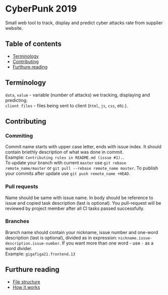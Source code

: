 # CyberPunk 2019
Small web tool to track, display and predict cyber attacks rate from supplier website.


## Table of contents
- [Terminology](terms)
- [Contributing](contrib)
- [Furthure reading](furthure)


## <a name="terms"></a> Terminology
`data`, `value` - variable (number of attacks) we tracking, displaying and predicting.  
`client files` - files being sent to client (`html`, `js`, `css`, etc.).  


## <a name="contrib"></a> Contributing

### Commiting
Commit name starts with upper case letter, ends with issue index. It should contain briethly description of what was done in commit.  
Example: `Contributing rules in README.md (issue #1).`.  
To update your branch with current `master` use `git rebase remote_name/master` or `git pull --rebase remote_name master`. To publish your commits after update use `git push remote_name +HEAD`.

### Pull requests
Name should be same with issue name. In body should be reference to issue and copied task description (last is optional). You pull-request will be reviewed by project member after all CI tasks passed successfully.

### Branches
Branch name should contain your nickname, issue number and one-word description (last is optional), divided as in expression: `nickname.issue-description.issue-number`. If you want more than one word - use `-` as a word divider.  
Example: `gigafiga21.frontend.13`


## <a name="furthure"></a> Furthure reading
 - [File structure](https://github.com/echo-team/CyberPunk/wiki/File-structure)
 - [How it works](https://github.com/echo-team/CyberPunk/wiki/How-it-works)